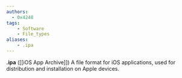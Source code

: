 ```yaml
---
authors:
  - 0x4248
tags:
    - Software
    - File_types
aliases:
    - .ipa
---
```

**.ipa** ([[iOS App Archive]]) A file format for iOS applications, used for distribution and installation on Apple devices.
